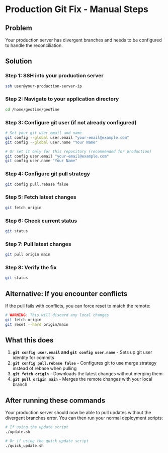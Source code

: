 # Production Git Fix - Manual Steps

## Problem
Your production server has divergent branches and needs to be configured to handle the reconciliation.

## Solution

### Step 1: SSH into your production server
```bash
ssh user@your-production-server-ip
```

### Step 2: Navigate to your application directory
```bash
cd /home/geotime/geoTime
```

### Step 3: Configure git user (if not already configured)
```bash
# Set your git user email and name
git config --global user.email "your-email@example.com"
git config --global user.name "Your Name"

# Or set it only for this repository (recommended for production)
git config user.email "your-email@example.com"
git config user.name "Your Name"
```

### Step 4: Configure git pull strategy
```bash
git config pull.rebase false
```

### Step 5: Fetch latest changes
```bash
git fetch origin
```

### Step 6: Check current status
```bash
git status
```

### Step 7: Pull latest changes
```bash
git pull origin main
```

### Step 8: Verify the fix
```bash
git status
```

## Alternative: If you encounter conflicts

If the pull fails with conflicts, you can force reset to match the remote:

```bash
# WARNING: This will discard any local changes
git fetch origin
git reset --hard origin/main
```

## What this does

1. **`git config user.email` and `git config user.name`** - Sets up git user identity for commits
2. **`git config pull.rebase false`** - Configures git to use merge strategy instead of rebase when pulling
3. **`git fetch origin`** - Downloads the latest changes without merging them
4. **`git pull origin main`** - Merges the remote changes with your local branch

## After running these commands

Your production server should now be able to pull updates without the divergent branches error. You can then run your normal deployment scripts:

```bash
# If using the update script
./update.sh

# Or if using the quick update script
./quick_update.sh
```
